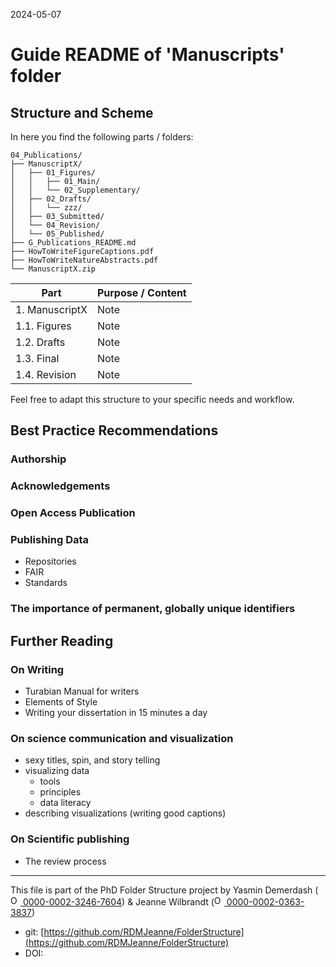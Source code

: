 2024-05-07


# Guide README of 'Manuscripts' folder

## Structure and Scheme

In here you find the following parts / folders:

```
04_Publications/
├── ManuscriptX/
│   ├── 01_Figures/
│   │   ├── 01_Main/
│   │   └── 02_Supplementary/
│   ├── 02_Drafts/
│   │   └── zzz/
│   ├── 03_Submitted/
│   └── 04_Revision/
│   └── 05_Published/
├── G_Publications_README.md
├── HowToWriteFigureCaptions.pdf
├── HowToWriteNatureAbstracts.pdf
└── ManuscriptX.zip

```


| Part         		| Purpose / Content   |
|--------------		|-----------|
| 1. ManuscriptX 		| Note |
| 1.1. Figures  		| Note |
| 1.2. Drafts 	| Note |
| 1.3. Final 	| Note |
| 1.4. Revision 		| Note |

Feel free to adapt this structure to your specific needs and workflow.


## Best Practice Recommendations

### Authorship


### Acknowledgements



### Open Access Publication


### Publishing Data
* Repositories
* FAIR
* Standards


### The importance of permanent, globally unique identifiers



## Further Reading

### On Writing
* Turabian Manual for writers
* Elements of Style
* Writing your dissertation in 15 minutes a day

### On science communication and visualization

* sexy titles, spin, and story telling
* visualizing data
	* tools
	* principles
	* data literacy
* describing visualizations (writing good captions)

### On Scientific publishing

* The review process

_____

This file is part of the PhD Folder Structure project by Yasmin Demerdash (<a href="https://orcid.org/0000-0002-3246-7604"><img alt="ORCID logo" src="https://info.orcid.org/wp-content/uploads/2019/11/orcid_16x16.png" width="16" height="16" /> 0000-0002-3246-7604</a>) & Jeanne  Wilbrandt (<a href="https://orcid.org/0000-0002-0363-3837"><img alt="ORCID logo" src="https://info.orcid.org/wp-content/uploads/2019/11/orcid_16x16.png" width="16" height="16" /> 0000-0002-0363-3837</a>)

* git: [https://github.com/RDMJeanne/FolderStructure](https://github.com/RDMJeanne/FolderStructure)
* DOI: 

